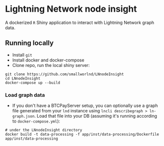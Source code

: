 # Lightning Network node insight
A dockerized `R` Shiny application to interact with Lightning Network graph data.

## Running locally

- Install `git`
- Install docker and docker-compose
- Clone repo, run the local shiny server:
```
git clone https://github.com/smallworlnd/LNnodeInsight
cd LNnodeInsight
docker-compose up --build
```
### Load graph data
* If you don't have a BTCPayServer setup, you can optionally use a graph file generated from your `lnd` instance using `lncli describegraph > ln-graph.json`. Load that file into your DB (assuming it's running according to `docker-compose.yml`):
```
# under the LNnodeInsight directory
docker build -t data-processing -f app/inst/data-processing/Dockerfile app/inst/data-processing
```
